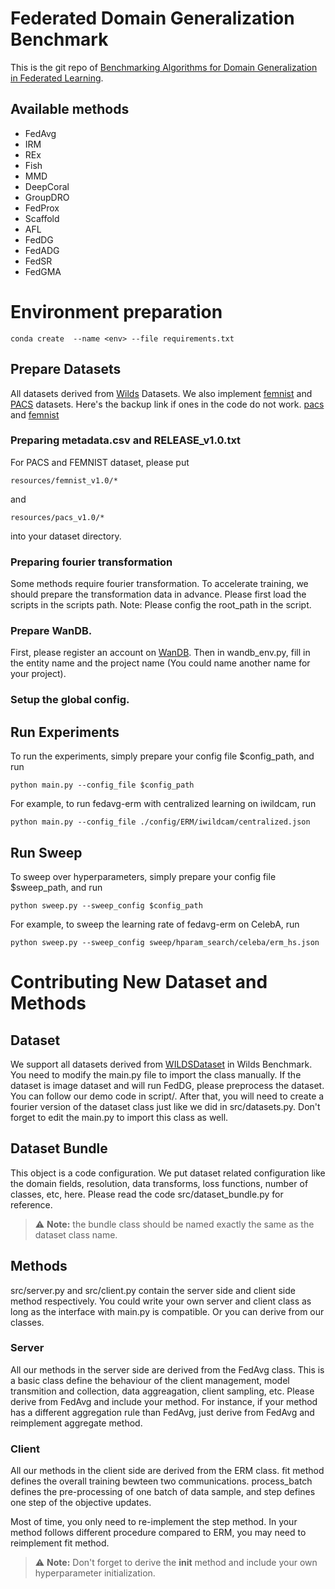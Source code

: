 # Federated Domain Generalization Benchmark

This is the git repo of [Benchmarking Algorithms for Domain Generalization in Federated Learning](https://openreview.net/forum?id=EqGjKubKEB).

## Available methods
* FedAvg
* IRM
* REx
* Fish
* MMD
* DeepCoral
* GroupDRO
* FedProx
* Scaffold
* AFL
* FedDG
* FedADG
* FedSR
* FedGMA

# Environment preparation
```
conda create  --name <env> --file requirements.txt
```

## Prepare Datasets
All datasets derived from [Wilds](https://wilds.stanford.edu/) Datasets. We also implement [femnist](https://leaf.cmu.edu/) and [PACS](https://arxiv.org/abs/2007.01434) datasets.
Here's the backup link if ones in the code do not work. [pacs](https://drive.google.com/file/d/1qIcjspcQrbx6iDDDE1kYz3ccGjyr5485/view?usp=sharing) and [femnist](https://drive.google.com/file/d/12s5rMqVWpw7x1JFYtKQM1cisBgHot01M/view?usp=sharing)

### Preparing metadata.csv and RELEASE_v1.0.txt
For PACS and FEMNIST dataset, please put 
```
resources/femnist_v1.0/* 
```
and 
```
resources/pacs_v1.0/* 
```
into your dataset directory.

### Preparing fourier transformation
Some methods require fourier transformation. To accelerate training, we should prepare the transformation data in advance. Please first load the scripts in the scripts path. Note: Please config the root_path in the script.

### Prepare WanDB.
First, please register an account on [WanDB](https://wandb.ai/). Then in wandb_env.py, fill in the entity name and the project name (You could name another name for your project).

### Setup the global config.

## Run Experiments
To run the experiments, simply prepare your config file $config_path, and run
```
python main.py --config_file $config_path
```
For example, to run fedavg-erm with centralized learning on iwildcam, run
```
python main.py --config_file ./config/ERM/iwildcam/centralized.json
```
## Run Sweep
To sweep over hyperparameters, simply prepare your config file $sweep_path, and run
```
python sweep.py --sweep_config $config_path
```
For example, to sweep the learning rate of fedavg-erm on CelebA, run
```
python sweep.py --sweep_config sweep/hparam_search/celeba/erm_hs.json
```

# Contributing New Dataset and Methods
## Dataset
We support all datasets derived from [WILDSDataset](https://github.com/p-lambda/wilds/blob/main/wilds/datasets/wilds_dataset.py) in Wilds Benchmark. You need to modify the main.py file to import the class manually. If the dataset is image dataset and will run FedDG, please preprocess the dataset. You can follow our demo code in script/. After that, you will need to create a fourier version of the dataset class just like we did in src/datasets.py. Don't forget to edit the main.py to import this class as well.

## Dataset Bundle
This object is a code configuration. We put dataset related configuration like the domain fields, resolution, data transforms, loss functions, number of classes, etc, here. Please read the code src/dataset_bundle.py for reference.
> ⚠️ **Note:** the bundle class should be named exactly the same as the dataset class name.

## Methods
src/server.py and src/client.py contain the server side and client side method respectively. You could write your own server and client class as long as the interface with main.py is compatible. Or you can derive from our classes.

### Server
All our methods in the server side are derived from the FedAvg class. This is a basic class define the behaviour of the client management, model transmition and collection, data aggreagation, client sampling, etc. Please derive from FedAvg and include your method. For instance, if your method has a different aggregation rule than FedAvg, just derive from FedAvg and reimplement aggregate method.

### Client
All our methods in the client side are derived from the ERM class. fit method defines the overall training bewteen two communications. process_batch defines the pre-processing of one batch of data sample, and step defines one step of the objective updates. 

Most of time, you only need to re-implement the step method. In your method follows different procedure compared to ERM, you may need to reimplement fit method. 
> ⚠️ **Note:** Don't forget to derive the __init__ method and include your own hyperparameter initialization.
